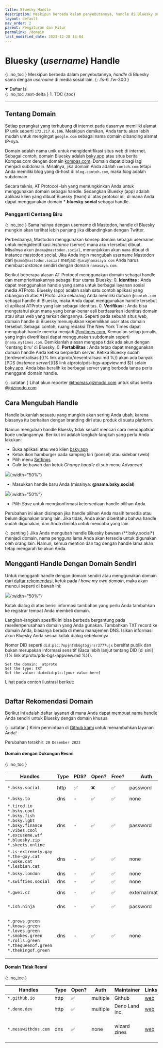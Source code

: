 ```yaml
---
title: Bluesky Handle
description: Meskipun berbeda dalam penyebutannya, handle di Bluesky sama dengan username di media sosial lain.
layout: default
nav_order: 2
parent: Pengaturan dan Fitur
permalink: /domain
last_modified_date: 2023-12-20 14:04
---
```


# Bluesky (*username*) Handle
{: .no_toc }
Meskipun berbeda dalam penyebutannya, *handle* di Bluesky sama dengan *username* di media sosial lain.
{: .fs-6 .fw-300 }

<details open markdown="block">
  <summary>
    Daftar Isi
  </summary>
  {: .no_toc .text-delta }
1. TOC
{:toc}
</details>

---
## Tentang Domain
Setiap perangkat yang terhubung di internet pada dasarnya memiliki alamat IP unik seperti `172.217.6.196`. Meskipun demikan, Anda tentu akan lebih mudah untuk mengingat `google.com` sebagai nama domain dibanding alamat IP-nya.

Domain adalah nama unik untuk mengidentifikasi situs web di internet. Sebagai contoh, domain Bluesky adalah [bsky.app](https://bsky.app) atau situs berita Kompas.com dengan domain [kompas.com](https://kompas.com). Domain dapat dibagi lagi menjadi subdomain. Misalnya, jika domain Anda adalah `contoh.com` tetapi Anda memiliki blog yang di-host di `blog.contoh.com`, maka *blog* adalah subdomain.

Secara teknis, AT Protocol -lah yang memungkinkan Anda untuk menggunakan domain sebagai handle. Sedangkan Bluesky (app) adalah aplikasi klien yang dibuat Bluesky (team) di atas protokol ini, di mana Anda dapat menggunakan domain ***.bluesky.social** sebagai handle.

### Pengganti Centang Biru
{: .no_toc }
Sama halnya dengan username di Mastodon, handle di Bluesky mungkin akan terlihat lebih panjang jika dibandingkan dengan Twitter.

Perbedaanya, Mastodon menggunakan konsep domain sebagai username untuk mengidentifikasi *instance* (server) mana akun tersebut dibuat. Misalnya akun `@nama@mastodon.social`, menunjukkan akun `nama` dibuat di instance [mastodon.social](https://mastodon.social). Jika Anda ingin mengubah username Mastodon dari `@nama@mastodon.social` menjadi `@ini@namasaya.com` Anda harus membuat *instance* sendiri dengan domain `namasaya.com`.

Berikut beberapa alasan AT Protocol menggunakan domain sebagai handle dan memprioritaskannya sebagai fitur utama Bluesky:
0. **Identitas** : Anda dapat menggunakan handle yang sama untuk berbagai layanan sosial media ATProto. Bluesky (app) adalah salah satu contoh aplikasi yang dibangun di atas ATProto. Jika sekarang Anda memiliki domain `@contoh.com` sebagai handle di Bluesky, maka Anda dapat menggunakan handle tersebut di aplikasi ATProto yang lain sebagai identitas.
0. **Verifikasi** : Anda bisa mengetahui akun mana yang benar-benar asli berdasarkan identitas domain atau situs web yang terkait dengannya. Seperti pada sebuah situs web, domain handle di Bluesky menunjukkan kepemilikan *user* atas domain tersebut. Sebagai contoh, ruang redaksi The New York Times dapat mengubah handle mereka menjadi [@nytimes.com](https://bsky.app/profile/nytimes.com), Kemudian setiap jurnalis yang ingin diverifikasi dapat menggunakan subdomain seperti `@nama.nytimes.com`. Demikianlah alasan mengapa tidak ada akun dengan 'centang biru' di Bluesky.
0. **Portabilitas** : Anda tetap dapat menggunakan domain handle Anda ketika berpindah server. Ketika Bluesky sudah [terdesentralisasi]({% link atproto/desentralisasi.md %}) akan ada banyak [PDS (*instance server*)]({$ link atproto/pds-bgs-appview.md $}) selain [bsky.app](https://bsky.app). Anda bisa beralih ke berbagai server yang berbeda tanpa perlu mengganti domain handle.

{: .catatan }
Lihat akun reporter [@thomas.gizmodo.com](https://bsky.app/profile/thomas.gizmodo.com) untuk situs berita [@gizmodo.com](https://bsky.app/profile/gizmodo.com)

## Cara Mengubah Handle

Handle bukanlah sesuatu yang mungkin akan sering Anda ubah, karena biasanya itu berkaitan dengan branding diri atau produk di suatu platform.

Namun mengubah handle Bluesky tidak sesulit mencari cara mendapatkan kode undangannya. Berikut ini adalah langkah-langkah yang perlu Anda lakukan:

* Buka aplikasi atau web klien [bsky.app](https://bsky.app)
* Ketuk ikon hamburger pada samping kiri (ponsel) atau sidebar (web)
* Pilih menu [Settings](https://bsky.app/settings)
* Gulir ke bawah dan ketuk *Change handle* di sub menu *Advanced*

![](https://blueskyweb.xyz/images/blogposts/advanced-settings.jpg){:width="50%"}

* Masukkan handle baru Anda (misalnya: **@nama.bsky.social**)

![](https://blueskyweb.xyz/images/blogposts/change-my-handle.jpg){:width="50%"}

* Pilih *Save* untuk mengkonfirmasi ketersediaan handle pilihan Anda.

Perubahan ini akan disimpan jika handle pilihan Anda masih tersedia atau belum digunakan orang lain. Jika tidak, Anda akan diberitahu bahwa handle sudah digunakan, dan Anda diminta untuk mencoba yang lain.

{: .penting }
Jika Anda mengubah handle Bluesky bawaan (**.bsky.social*) menjadi domain, nama pengguna lama Anda akan tersedia untuk digunakan oleh orang lain. Namun, semua mention dan tag dengan handle lama akan tetap mengarah ke akun Anda.

## Mengganti Handle Dengan Domain Sendiri

Untuk mengganti handle dengan domain sendiri atau menggunakan domain dari [daftar rekomendasi](#daftar-rekomendasi-domain), ketuk pada *I have my own domain*, maka akan muncul seperti di bawah ini:

![](https://blueskyweb.xyz/images/blogposts/domain-txt-record.jpg){:width="50%"}

Kotak dialog di atas berisi informasi tambahan yang perlu Anda tambahkan ke registrar tempat Anda membeli domain.

Langkah-langkah spesifik ini bisa berbeda bergantung pada reseller/perusahaan domain yang Anda gunakan. Tambahkan TXT record ke domain Anda, biasanya berada di menu manajemen DNS. Isikan informasi akun Bluesky Anda sesuai kotak dialog sebelumnya.

Nomor DID seperti `did:plc:7opjnfmb6gtbgjrsr3777ujx` bersifat publik dan bukan merupakan informasi sensitif (Baca lebih lanjut tentang DID [di sini]({% link atproto/pds-bgs-appview.md %})).

```
Set the domain: _atproto
Set the type: TXT
Set the value: did=did:plc:[your value here]
```

Lihat pada contoh ilustrasi berikut:

<a href="https://www.youtube.com/embed/MGpJjq186bc"><img src="https://blueskyweb.xyz/images/domains.gif" alt=""></a>

## Daftar Rekomendasi Domain

Berikut ini adalah daftar layanan di mana Anda dapat membuat nama handle Anda sendiri untuk Bluesky dengan domain khusus.

{: .catatan }
Kirim permintaan di [Github kami](https://github.com/oops-wtf/bsky-docs/tree/main/pengaturan/handle.md) untuk menambahkan layanan Anda!

Perubahan terakhir: `20 Desember 2023`

#### Domain dengan Dukungan Resmi
{: .no_toc }

| Handles   | Type  | PDS?  | Open? | Free? | Auth  | Maintainer    | Links |
|---        |---    |---    |---    |---    |---    |---            |---    |
| `*.bsky.social` | http | ✅ | ❌ | ✅ | password | [Bluesky PBLLC](https://bsky.app/profile/did:plc:z72i7hdynmk6r22z27h6tvur) | [bsky.app](https://bsky.app/)<br>[github](https://github.com/bluesky-social) |
| `*.bsky.to`| dns | - | ✅ | ✅ | none | [@andrew.bsky.to](https://bsky.app/profile/andrew.bsky.to) | [bsky.to](https://bsky.to)
| `*.tired.io`<br>`*.bsky.cool`<br>`*.bsky.fish`<br>`*.bsky.lgbt`<br>`*.bsky.finance`<br>`*.vibes.cool`<br>`*.excuseme.wtf`<br>`*.bluesky.zip`<br>`*.skeets.online` | dns | - | ✅ | ✅ | password | [@darn.fish](https://bsky.app/profile/did:plc:7qw3ldjppmwmtjoak3egctdb) | [skyna.me](https://skyna.me/)<br>[github](https://github.com/darnfish/skyname) |
| `*.is-extremely.gay`<br>`*.the-gay.cat`<br>`*.woke.cat`<br>`*.lesbian.cat` | dns | - | ✅ | ✅ | none | [@domi.zip](https://bsky.app/profile/did:plc:7bwr7mioqql34n2mrqwqypbz) | [handles.domi.zip](https://handles.domi.zip/)<br>[github](https://github.com/SlickDomique/open-handles) |
| `*.bsky.london` | dns | - | ✅ | ✅ | none | [@pfrazees.monster](https://bsky.app/profile/did:plc:p2cp5gopk7mgjegy6wadk3ep) | [bsky.london](https://bsky.london/) |
| `*.swifties.social` | dns | - | ✅ | ✅ | none | [@pfrazees.monster](https://bsky.app/profile/did:plc:p2cp5gopk7mgjegy6wadk3ep) | [swifties.social](https://swifties.social/) |
| `*.gwei.cz` | dns | - | ✅ | ✅ | external:matrix | [@gwei.cz](https://bsky.app/profile/did:plc:2bs6eyzyjkqb5gmqbfurccx2) | [element chat](https://app.element.io/#/room/bluesky:gwei.cz)<br>[github](https://github.com/gweicz/atproto-handle-matrix-bot) |
| `*.ish.ninja` | dns | - | ✅ | ✅ | password | [@ishaanbedi.in](https://bsky.app/profile/did:plc:d5d2pdxfn2feddaqrxg337ta) | [ish.ninja](https://www.ish.ninja/)<br>[github](https://github.com/ishaanbedi/ish.ninja) |
| `*.grows.green`<br>`*.knows.green`<br>`*.loves.green`<br>`*.smokes.green`<br>`*.rolls.green`<br>`*.thequeenof.green`<br>`*.thekingof.green` | dns | - | ✅ | ✅ | none | [@Adirondack.Green](https://bsky.app/profile/did:plc:r2jsoijmenfb67klwdc3hyav) | [grows.green](https://grows.green)<br>[knows.green](https://knows.green)<br>[loves.green](https://loves.green)<br>[smokes.green](https://smokes.green)<br>[rolls.green](https://rolls.green)<br>[thequeenof.green](https://thequeenof.green)<br>[thekingof.green](https://thekingof.green) |

#### Domain Tidak Resmi
{: .no_toc }

| Handles   | Type  | Open? | Auth  | Maintainer    | Links | Note  |
|---        |---    |---    |---    |---            |---    |---    |
| `*.github.io` | http | ✅ | multiple | Github | [web](https://github.com) |  |
| `*.deno.dev` | http | ✅ | multiple | Deno Land Inc. | [web](https://deno.com/deploy) |  |
| `*.messwithdns.com` | dns | ✅ | none | wizard zines | [web](http://messwithdns.com/) | only temporary, suitable for testing |